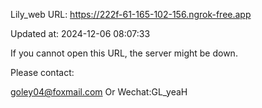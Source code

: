 Lily_web URL: https://222f-61-165-102-156.ngrok-free.app

Updated at: 2024-12-06 08:07:33

If you cannot open this URL, the server might be down.

Please contact: 

goley04@foxmail.com Or Wechat:GL_yeaH